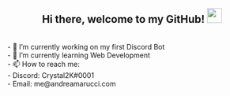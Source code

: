 <h2 align="center"> Hi there, welcome to my GitHub! <img src='https://i.imgur.com/rHXHSgw.gif' width='30'> </h2>

<p> 
<br>- 🔭 I’m currently working on my first Discord Bot
<br>- 🌱 I’m currently learning Web Development
<br>- 📫 How to reach me:
  <br>- Discord: Crystal2K#0001
  <br>- Email: me@andreamarucci.com
</p>
